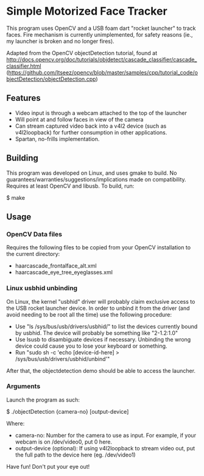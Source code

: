 # Simple Motorized Face Tracker

This program uses OpenCV and a USB foam dart "rocket launcher" to track faces.  Fire mechanism is currently unimplemented, for safety reasons (ie., my launcher is broken and no longer fires).

Adapted from the OpenCV objectDetection tutorial, found at http://docs.opencv.org/doc/tutorials/objdetect/cascade_classifier/cascade_classifier.html (https://github.com/Itseez/opencv/blob/master/samples/cpp/tutorial_code/objectDetection/objectDetection.cpp)

## Features

* Video input is through a webcam attached to the top of the launcher
* Will point at and follow faces in view of the camera
* Can stream captured video back into a v4l2 device (such as v4l2loopback) for further consumption in other applications.
* Spartan, no-frills implementation.

## Building

This program was developed on Linux, and uses gmake to build.  No guarantees/warranties/suggestions/implications made on compatibility.  Requires at least OpenCV and libusb.  To build, run:

$ make

## Usage

### OpenCV Data files
Requires the following files to be copied from your OpenCV installation to the current directory:
* haarcascade_frontalface_alt.xml
* haarcascade_eye_tree_eyeglasses.xml

### Linux usbhid unbinding
On Linux, the kernel "usbhid" driver will probably claim exclusive access to the USB rocket launcher device.  In order to unbind it from the driver (and avoid needing to be root all the time) use the following procedure:

* Use "ls /sys/bus/usb/drivers/usbhid/" to list the devices currently bound by usbhid.  The device will probably be something like "2-1.2:1.0"
 * Use lsusb to disambiguate devices if necessary.  Unbinding the wrong device could cause you to lose your keyboard or something.
* Run "sudo sh -c 'echo [device-id-here] > /sys/bus/usb/drivers/usbhid/unbind'"

After that, the objectdetection demo should be able to access the launcher.

### Arguments

Launch the program as such:

$ ./objectDetection {camera-no} [output-device]

Where:
* camera-no: Number for the camera to use as input.  For example, if your webcam is on /dev/video0, put 0 here.
* output-device (optional): If using v4l2loopback to stream video out, put the full path to the device here (eg. /dev/video1)

Have fun! Don't put your eye out!
